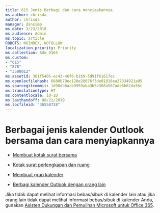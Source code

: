 ```yaml
---
title: 615 Jenis Berbagi dan cara menyiapkannya.
ms.author: chrisda
author: chrisda
manager: dansimp
ms.date: 3/23/2018
ms.audience: Admin
ms.topic: article
ROBOTS: NOINDEX, NOFOLLOW
localization_priority: Priority
ms.collection: Adm_O365
ms.custom:
- "615"
- "878"
- "3500012"
ms.assetid: 361f5405-ac43-46f6-b1b9-5d91f61617ec
ms.openlocfilehash: 6680b79ec120e28076f3de01818ea27334921a05
ms.sourcegitcommit: 1d98db8acb9959aba3b5e308a567ade6b62da56c
ms.translationtype: HT
ms.contentlocale: id-ID
ms.lasthandoff: 08/22/2019
ms.locfileid: "36558728"
---
```

# <a name="different-types-of-shared-outlook-calendars-and-how-to-set-them-up"></a>Berbagai jenis kalender Outlook bersama dan cara menyiapkannya

- [Membuat kotak surat bersama](https://support.office.com/article/871a246d-3acd-4bba-948e-5de8be0544c9)

- [Kotak surat perlengkapan dan ruang](https://support.office.com/article/9f518a6d-1e2c-4d44-93f3-e19013a1552b)

- [Membuat grup kalender](https://support.office.com/article/8385667b-d758-4489-a53f-f542dd01e6ff)

- [Berbagi kalender Outlook dengan orang lain](https://support.office.com/article/353ed2c1-3ec5-449d-8c73-6931a0adab88)

Jika tidak dapat melihat informasi bebas/sibuk di kalender lain atau jika orang lain tidak dapat melihat informasi bebas/sibuk di kalender Anda, gunakan [Asisten Dukungan dan Pemulihan Microsoft untuk Office 365](https://diagnostics.office.com/).
